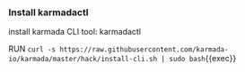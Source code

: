 ### Install karmadactl

install karmada CLI tool: karmadactl

   RUN `curl -s https://raw.githubusercontent.com/karmada-io/karmada/master/hack/install-cli.sh | sudo bash`{{exec}}